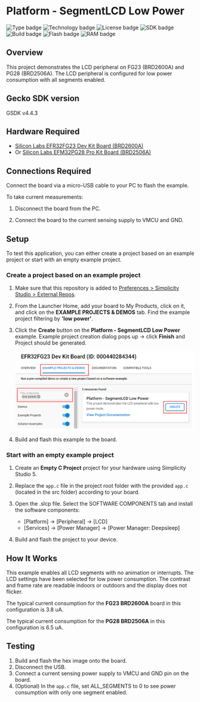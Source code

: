 # Platform - SegmentLCD Low Power #

![Type badge](https://img.shields.io/badge/dynamic/json?url=https://raw.githubusercontent.com/SiliconLabs/application_examples_ci/master/platform_applications/platform_segmentLCD_lowpower_common.json&label=Type&query=type&color=green)
![Technology badge](https://img.shields.io/badge/dynamic/json?url=https://raw.githubusercontent.com/SiliconLabs/application_examples_ci/master/platform_applications/platform_segmentLCD_lowpower_common.json&label=Technology&query=technology&color=green)
![License badge](https://img.shields.io/badge/dynamic/json?url=https://raw.githubusercontent.com/SiliconLabs/application_examples_ci/master/platform_applications/platform_segmentLCD_lowpower_common.json&label=License&query=license&color=green)
![SDK badge](https://img.shields.io/badge/dynamic/json?url=https://raw.githubusercontent.com/SiliconLabs/application_examples_ci/master/platform_applications/platform_segmentLCD_lowpower_common.json&label=SDK&query=sdk&color=green)
![Build badge](https://img.shields.io/endpoint?url=https://raw.githubusercontent.com/SiliconLabs/application_examples_ci/master/platform_applications/platform_segmentLCD_lowpower_build_status.json)
![Flash badge](https://img.shields.io/badge/dynamic/json?url=https://raw.githubusercontent.com/SiliconLabs/application_examples_ci/master/platform_applications/platform_segmentLCD_lowpower_common.json&label=Flash&query=flash&color=blue)
![RAM badge](https://img.shields.io/badge/dynamic/json?url=https://raw.githubusercontent.com/SiliconLabs/application_examples_ci/master/platform_applications/platform_segmentLCD_lowpower_common.json&label=RAM&query=ram&color=blue)

## Overview ##

This project demonstrates the LCD peripheral on FG23 (BRD2600A) and PG28 (BRD2506A). The LCD peripheral is configured for low power consumption with all segments enabled.

## Gecko SDK version ##

GSDK v4.4.3

## Hardware Required ##

* [Silicon Labs EFR32FG23 Dev Kit Board (BRD2600A)](https://www.silabs.com/development-tools/wireless/proprietary/efr32fg23-868-915-mhz-14-dbm-dev-kit?tab=overview)
* Or [Silicon Labs EFM32PG28 Pro Kit Board (BRD2506A)](https://www.silabs.com/development-tools/mcu/32-bit/efm32pg28-pro-kit?tab=overview)

## Connections Required ##

Connect the board via a micro-USB cable to your PC to flash the example.

To take current measurements:

1. Disconnect the board from the PC.

2. Connect the board to the current sensing supply to VMCU and GND.

## Setup ##

To test this application, you can either create a project based on an example project or start with an empty example project.

### Create a project based on an example project ###

1. Make sure that this repository is added to [Preferences > Simplicity Studio > External Repos](https://docs.silabs.com/simplicity-studio-5-users-guide/latest/ss-5-users-guide-about-the-launcher/welcome-and-device-tabs).

2. From the Launcher Home, add your board to My Products, click on it, and click on the **EXAMPLE PROJECTS & DEMOS** tab. Find the example project filtering by **'low power'**.

3. Click the **Create** button on the **Platform - SegmentLCD Low Power** example. Example project creation dialog pops up -> click **Finish** and Project should be generated.

    ![Create_example](image/create_example.png)

4. Build and flash this example to the board.

### Start with an empty example project ###

1. Create an **Empty C Project** project for your hardware using Simplicity Studio 5.

2. Replace the `app.c` file in the project root folder with the provided `app.c` (located in the src folder) according to your board.

3. Open the .slcp file. Select the SOFTWARE COMPONENTS tab and install the software components:

    - [Platform] → [Peripheral] → [LCD]
    - [Services] → [Power Manager] → [Power Manager: Deepsleep]

4. Build and flash the project to your device.

## How It Works ##

This example enables all LCD segments with no animation or interrupts. The LCD settings have been selected for low power consumption. The contrast and frame rate are readable indoors or outdoors and the display does not flicker.

The typical current consumption for the **FG23 BRD2600A** board in this configuration is 3.8 uA.

The typical current consumption for the **PG28 BRD2506A** in this configuration is 6.5 uA.

## Testing ##

1. Build and flash the hex image onto the board.
2. Disconnect the USB.
3. Connect a current sensing power supply to VMCU and GND pin on the board.
4. (Optional) In the `app.c` file, set ALL_SEGMENTS to 0 to see power consumption with only one segment enabled.
